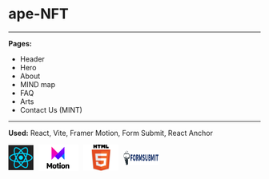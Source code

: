 # ape-NFT

___

__Pages:__      
  * Header 
  * Hero
  * About
  * MIND map 
  * FAQ
  * Arts
  * Contact Us (MINT)
___

__Used:__ 
 React,  Vite, Framer Motion, Form Submit, React Anchor 

<div style="display: flex; gap:10px; align-items: center">
   <img src="./src/assets/react-logo.png" width=50 height=50/>
   <img src="./src/assets/framer-motion-logo.png" width=80>
   <img src="./src/assets/html5-logo.png" width=70>
   <img src="./src/assets/form-submit-logo.png" width=70 height=30>
 </div>

